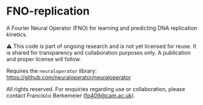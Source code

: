 # FNO-replication

A Fourier Neural Operator (FNO) for learning and predicting DNA replication kinetics.

⚠️ This code is part of ongoing research and is not yet licensed for reuse. It is shared for transparency and collaboration purposes only. A publication and proper license will follow.

Requires the `neuraloperator` library: https://github.com/neuraloperator/neuraloperator

All rights reserved. For enquiries regarding use or collaboration, please contact Francisco Berkemeier ([fp409@cam.ac.uk](mailto:fp409@cam.ac.uk)).
